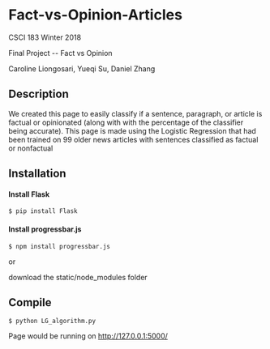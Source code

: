 # Fact-vs-Opinion-Articles

CSCI 183 Winter 2018

Final Project -- Fact vs Opinion

Caroline Liongosari, Yueqi Su, Daniel Zhang


## Description
We created this page to easily classify if a sentence, paragraph, or article is factual or opinionated (along with with the percentage of the classifier being accurate). This page is made using the Logistic Regression that had been trained on 99 older news articles with sentences classified as factual or nonfactual

## Installation
#### Install Flask
```
$ pip install Flask
```

#### Install progressbar.js
```
$ npm install progressbar.js
```
or 

download the static/node_modules folder

## Compile
```
$ python LG_algorithm.py
```

Page would be running on http://127.0.0.1:5000/

